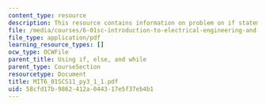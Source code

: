 ```yaml
---
content_type: resource
description: This resource contains information on problem on if statements.
file: /media/courses/6-01sc-introduction-to-electrical-engineering-and-computer-science-i-spring-2011/58cfd17b9862412a044317e5f37eb4b1_MIT6_01SCS11_py3_1_1.pdf
file_type: application/pdf
learning_resource_types: []
ocw_type: OCWFile
parent_title: Using if, else, and while
parent_type: CourseSection
resourcetype: Document
title: MIT6_01SCS11_py3_1_1.pdf
uid: 58cfd17b-9862-412a-0443-17e5f37eb4b1
---
```

